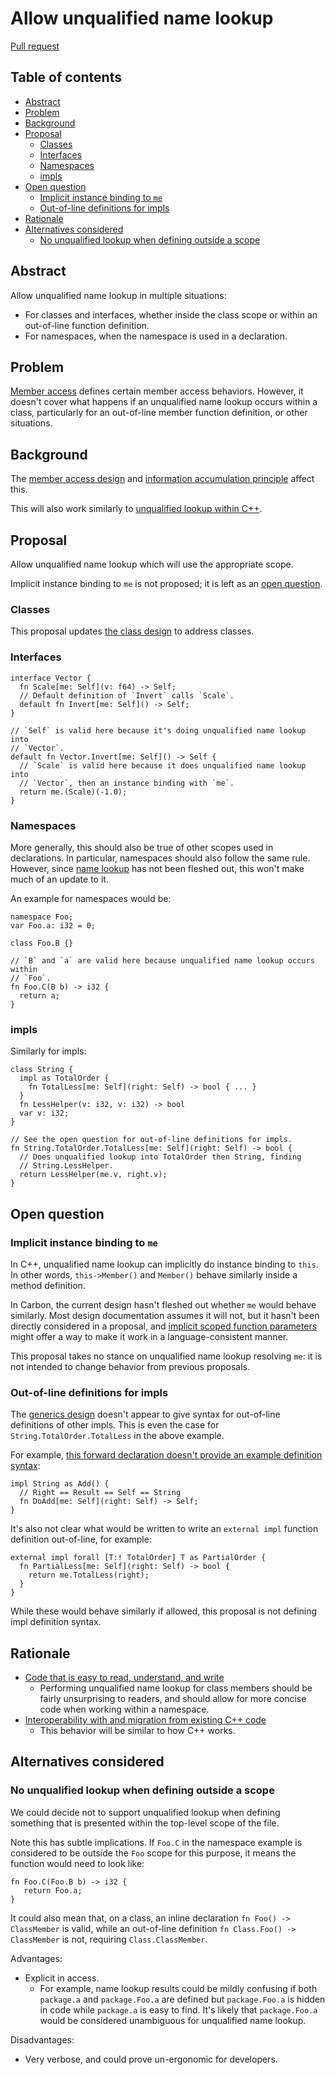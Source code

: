 # Allow unqualified name lookup

<!--
Part of the Carbon Language project, under the Apache License v2.0 with LLVM
Exceptions. See /LICENSE for license information.
SPDX-License-Identifier: Apache-2.0 WITH LLVM-exception
-->

[Pull request](https://github.com/carbon-language/carbon-lang/pull/####)

<!-- toc -->

## Table of contents

-   [Abstract](#abstract)
-   [Problem](#problem)
-   [Background](#background)
-   [Proposal](#proposal)
    -   [Classes](#classes)
    -   [Interfaces](#interfaces)
    -   [Namespaces](#namespaces)
    -   [impls](#impls)
-   [Open question](#open-question)
    -   [Implicit instance binding to `me`](#implicit-instance-binding-to-me)
    -   [Out-of-line definitions for impls](#out-of-line-definitions-for-impls)
-   [Rationale](#rationale)
-   [Alternatives considered](#alternatives-considered)
    -   [No unqualified lookup when defining outside a scope](#no-unqualified-lookup-when-defining-outside-a-scope)

<!-- tocstop -->

## Abstract

Allow unqualified name lookup in multiple situations:

-   For classes and interfaces, whether inside the class scope or within an
    out-of-line function definition.
-   For namespaces, when the namespace is used in a declaration.

## Problem

[Member access](/docs/design/expressions/member_access.md) defines certain
member access behaviors. However, it doesn't cover what happens if an
unqualified name lookup occurs within a class, particularly for an out-of-line
member function definition, or other situations.

## Background

The [member access design](/docs/design/expressions/member_access.md) and
[information accumulation principle](/docs/project/principles/information_accumulation.md)
affect this.

This will also work similarly to
[unqualified lookup within C++](https://en.cppreference.com/w/cpp/language/unqualified_lookup).

## Proposal

Allow unqualified name lookup which will use the appropriate scope.

Implicit instance binding to `me` is not proposed; it is left as an
[open question](#implicit-instance-binding-to-me).

### Classes

This proposal updates [the class design](/docs/design/classes.md) to address
classes.

### Interfaces

```carbon
interface Vector {
  fn Scale[me: Self](v: f64) -> Self;
  // Default definition of `Invert` calls `Scale`.
  default fn Invert[me: Self]() -> Self;
}

// `Self` is valid here because it's doing unqualified name lookup into
// `Vector`.
default fn Vector.Invert[me: Self]() -> Self {
  // `Scale` is valid here because it does unqualified name lookup into
  // `Vector`, then an instance binding with `me`.
  return me.(Scale)(-1.0);
}
```

### Namespaces

More generally, this should also be true of other scopes used in declarations.
In particular, namespaces should also follow the same rule. However, since
[name lookup](/docs/design/name_lookup.md) has not been fleshed out, this won't
make much of an update to it.

An example for namespaces would be:

```carbon
namespace Foo;
var Foo.a: i32 = 0;

class Foo.B {}

// `B` and `a` are valid here because unqualified name lookup occurs within
// `Foo`.
fn Foo.C(B b) -> i32 {
  return a;
}
```

### impls

Similarly for impls:

```carbon
class String {
  impl as TotalOrder {
    fn TotalLess[me: Self](right: Self) -> bool { ... }
  }
  fn LessHelper(v: i32, v: i32) -> bool
  var v: i32;
}

// See the open question for out-of-line definitions for impls.
fn String.TotalOrder.TotalLess[me: Self](right: Self) -> bool {
  // Does unqualified lookup into TotalOrder then String, finding
  // String.LessHelper.
  return LessHelper(me.v, right.v);
}
```

## Open question

### Implicit instance binding to `me`

In C++, unqualified name lookup can implicitly do instance binding to `this`. In
other words, `this->Member()` and `Member()` behave similarly inside a method
definition.

In Carbon, the current design hasn't fleshed out whether `me` would behave
similarly. Most design documentation assumes it will not, but it hasn't been
directly considered in a proposal, and
[implicit scoped function parameters](https://github.com/carbon-language/carbon-lang/issues/1974)
might offer a way to make it work in a language-consistent manner.

This proposal takes no stance on unqualified name lookup resolving `me`: it is
not intended to change behavior from previous proposals.

### Out-of-line definitions for impls

The [generics design](/docs/design/generics/details.md) doesn't appear to give
syntax for out-of-line definitions of other impls. This is even the case for
`String.TotalOrder.TotalLess` in the above example.

For example,
[this forward declaration doesn't provide an example definition syntax](https://github.com/carbon-language/carbon-lang/blob/trunk/docs/design/generics/details.md#interface-defaults):

```carbon
impl String as Add() {
  // Right == Result == Self == String
  fn DoAdd[me: Self](right: Self) -> Self;
}
```

It's also not clear what would be written to write an `external impl` function
definition out-of-line, for example:

```carbon
external impl forall [T:! TotalOrder] T as PartialOrder {
  fn PartialLess[me: Self](right: Self) -> bool {
    return me.TotalLess(right);
  }
}
```

While these would behave similarly if allowed, this proposal is not defining
impl definition syntax.

## Rationale

-   [Code that is easy to read, understand, and write](/docs/project/goals.md#code-that-is-easy-to-read-understand-and-write)
    -   Performing unqualified name lookup for class members should be fairly
        unsurprising to readers, and should allow for more concise code when
        working within a namespace.
-   [Interoperability with and migration from existing C++ code](/docs/project/goals.md#interoperability-with-and-migration-from-existing-c-code)
    -   This behavior will be similar to how C++ works.

## Alternatives considered

### No unqualified lookup when defining outside a scope

We could decide not to support unqualified lookup when defining something that
is presented within the top-level scope of the file.

Note this has subtle implications. If `Foo.C` in the namespace example is
considered to be outside the `Foo` scope for this purpose, it means the function
would need to look like:

```
fn Foo.C(Foo.B b) -> i32 {
   return Foo.a;
}
```

It could also mean that, on a class, an inline declaration
`fn Foo() -> ClassMember` is valid, while an out-of-line definition
`fn Class.Foo() -> ClassMember` is not, requiring `Class.ClassMember`.

Advantages:

-   Explicit in access.
    -   For example, name lookup results could be mildly confusing if both
        `package.a` and `package.Foo.a` are defined but `package.Foo.a` is
        hidden in code while `package.a` is easy to find. It's likely that
        `package.Foo.a` would be considered unambiguous for unqualified name
        lookup.

Disadvantages:

-   Very verbose, and could prove un-ergonomic for developers.
